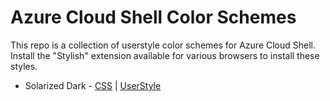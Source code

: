 # Azure Cloud Shell Color Schemes
This repo is a collection of userstyle color schemes for Azure Cloud Shell. Install the "Stylish" extension available for various browsers to install these styles.

* Solarized Dark - [CSS](https://github.com/singhkays/azure-cloud-shell-color-schemes/blob/master/solarized-dark.css) | [UserStyle](https://userstyles.org/styles/150059/azure-cloud-shell-solarized-dark)
